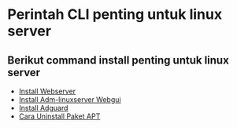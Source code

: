 # Perintah CLI penting untuk linux server

## Berikut command install penting untuk linux server

 - [Install Webserver](https://github.com/xkhoir/webserver/blob/main/Install-webserver.md)
 - [Install Adm-linuxserver Webgui](https://github.com/xkhoir/webserver/blob/main/Adm-linuxserver-webgui.md)
 - [Install Adguard](https://github.com/xkhoir/webserver/blob/main/adguard-home-install.md)
 - [Cara Uninstall Paket APT](https://github.com/xkhoir/webserver/blob/main/uninstall-paket-apt.md)

